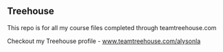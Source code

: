 ## Treehouse

This repo is for all my course files completed through teamtreehouse.com

Checkout my Treehouse profile - www.teamtreehouse.com/alysonla
